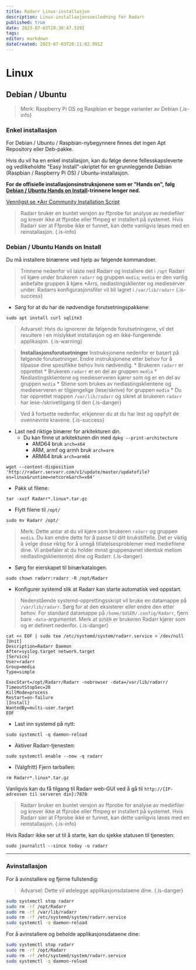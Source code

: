 ```yaml
---
title: Radarr Linux-installasjon
description: Linux-installasjonsveiledning for Radarr
published: true
date: 2023-07-03T20:30:47.519Z
tags: 
editor: markdown
dateCreated: 2023-07-03T20:11:02.991Z
---
```


# Linux

## Debian / Ubuntu

> Merk: Raspberry Pi OS og Raspbian er begge varianter av Debian {.is-info}

### Enkel installasjon

For Debian / Ubuntu / Raspbian-nybegynnere finnes det ingen Apt Repository eller Deb-pakke.

Hvis du vil ha en enkel installasjon, kan du følge denne fellesskapsleverte og vedlikeholdte "Easy Install"-skriptet for en grunnleggende Debian (Raspbian / Raspberry Pi OS) / Ubuntu-installasjon.

**For de offisielle installasjonsinstruksjonene som er "Hands on", følg [Debian / Ubuntu Hands on Install](#debian-ubuntu-hands-on-install)-trinnene lenger ned.**

[Vennligst se \*Arr Community Installation Script](/install-script)

> Radarr bruker en buntet versjon av ffprobe for analyse av mediefiler og krever ikke at ffprobe eller ffmpeg er installert på systemet. Hvis Radarr sier at Ffprobe ikke er funnet, kan dette vanligvis løses med en reinstallasjon.
{.is-info}

### Debian / Ubuntu Hands on Install

Du må installere binærene ved hjelp av følgende kommandoer.

> Trinnene nedenfor vil laste ned Radarr og installere det i `/opt`
> Radarr vil kjøre under brukeren `radarr` og gruppen `media`; `media` er den vanlig anbefalte gruppen å kjøre \*Arrs, nedlastingsklienter og medieserver under.
> Radarrs konfigurasjonsfiler vil bli lagret i `/var/lib/radarr`
{.is-success}

- Sørg for at du har de nødvendige forutsetningspakkene:

```shell
sudo apt install curl sqlite3
```

> Advarsel: Hvis du ignorerer de følgende forutsetningene, vil det resultere i en mislykket installasjon og en ikke-fungerende applikasjon. {.is-warning}

> **Installasjonsforutsetninger**
> Instruksjonene nedenfor er basert på følgende forutsetninger. Endre instruksjonene etter behov for å tilpasse dine spesifikke behov hvis nødvendig.
> \* Brukeren `radarr` er opprettet
> \* Brukeren `radarr` er en del av gruppen `media`
> \* Nedlastingsklientene og medieserveren kjører som og er en del av gruppen `media`
> \* Stiene som brukes av nedlastingsklientene og medieserveren er tilgjengelige (lese/skrive) for gruppen `media`
> \* Du har opprettet mappen `/var/lib/radarr` og sikret at brukeren `radarr` har lese-/skrivetilgang til den
{.is-danger}

> Ved å fortsette nedenfor, erkjenner du at du har lest og oppfylt de ovennevnte kravene. {.is-success}

- Last ned riktige binærer for arkitekturen din.
  - Du kan finne ut arkitekturen din med `dpkg --print-architecture`
    - AMD64 bruk `arch=x64`
    - ARM, armf og armh bruk `arch=arm`
    - ARM64 bruk `arch=arm64`

```shell
wget --content-disposition 'http://radarr.servarr.com/v1/update/master/updatefile?os=linux&runtime=netcore&arch=x64'
```

- Pakk ut filene:

```shell
tar -xvzf Radarr*.linux*.tar.gz
```

- Flytt filene til `/opt/`

```shell
sudo mv Radarr /opt/
```

> Merk: Dette antar at du vil kjøre som brukeren `radarr` og gruppen `media`. Du kan endre dette for å passe til ditt brukstilfelle. Det er viktig å velge disse riktig for å unngå tillatelsesproblemer med mediefilene dine. Vi anbefaler at du holder minst gruppenavnet identisk mellom nedlastingsklienten(e) dine og Radarr.
{.is-danger}

- Sørg for eierskapet til binærkatalogen.

```shell  
sudo chown radarr:radarr -R /opt/Radarr
```

- Konfigurer systemd slik at Radarr kan starte automatisk ved oppstart.

> Nedenstående systemd-opprettingsskript vil bruke en datamappe på `/var/lib/radarr`. Sørg for at den eksisterer eller endre den etter behov. For standard datamappe på `/home/$USER/.config/Radarr`, fjern bare `-data`-argumentet. Merk at `$USER` er brukeren Radarr kjører som og er definert nedenfor.
{.is-danger}

```shell
cat << EOF | sudo tee /etc/systemd/system/radarr.service > /dev/null
[Unit]
Description=Radarr Daemon
After=syslog.target network.target
[Service]
User=radarr
Group=media
Type=simple

ExecStart=/opt/Radarr/Radarr -nobrowser -data=/var/lib/radarr/
TimeoutStopSec=20
KillMode=process
Restart=on-failure
[Install]
WantedBy=multi-user.target
EOF
```

- Last inn systemd på nytt:

```shell
sudo systemctl -q daemon-reload
```

- Aktiver Radarr-tjenesten:

```shell
sudo systemctl enable --now -q radarr
```

- (Valgfritt) Fjern tarballen:

```shell
rm Radarr*.linux*.tar.gz
```

Vanligvis kan du få tilgang til Radarr web-GUI ved å gå til `http://{IP-adressen til serveren din}:7878`

> Radarr bruker en buntet versjon av ffprobe for analyse av mediefiler og krever ikke at ffprobe eller ffmpeg er installert på systemet. Hvis Radarr sier at Ffprobe ikke er funnet, kan dette vanligvis løses med en reinstallasjon.
{.is-info}

Hvis Radarr ikke ser ut til å starte, kan du sjekke statusen til tjenesten:

```shell
sudo journalctl --since today -u radarr
```

---

### Avinstallasjon

For å avinstallere og fjerne fullstendig:
> Advarsel: Dette vil ødelegge applikasjonsdataene dine. {.is-danger}

```bash
sudo systemctl stop radarr
sudo rm -rf /opt/Radarr
sudo rm -rf /var/lib/radarr
sudo rm -rf /etc/systemd/system/radarr.service
sudo systemctl -q daemon-reload
```

For å avinstallere og beholde applikasjonsdataene dine:

```bash
sudo systemctl stop radarr
sudo rm -rf /opt/Radarr
sudo rm -rf /etc/systemd/system/radarr.service
sudo systemctl -q daemon-reload
```